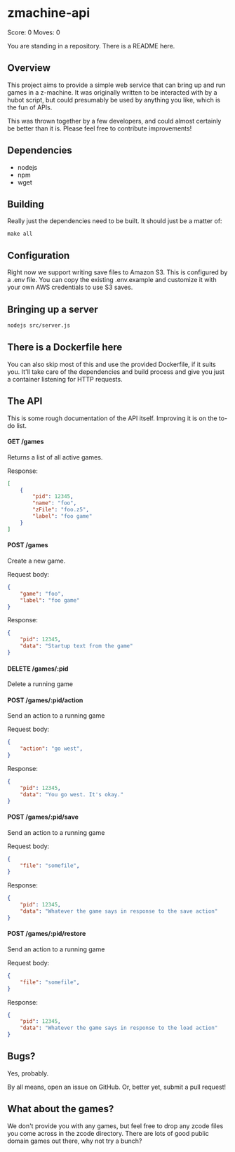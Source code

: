 zmachine-api
==================
Score: 0		Moves: 0

You are standing in a repository. There is a README here.


Overview
--------
This project aims to provide a simple web service that can bring up and run
games in a z-machine. It was originally written to be interacted with by a hubot
script, but could presumably be used by anything you like, which is the fun of
APIs.

This was thrown together by a few developers, and could almost certainly be
better than it is. Please feel free to contribute improvements!

Dependencies
------------
- nodejs
- npm
- wget

Building
--------
Really just the dependencies need to be built. It should just be a matter of:
```
make all
```

Configuration
-------------
Right now we support writing save files to Amazon S3. This is configured by a
.env file. You can copy the existing .env.example and customize it with your own
AWS credentials to use S3 saves.

Bringing up a server
--------------------
```bash
nodejs src/server.js
```

There is a Dockerfile here
--------------------------
You can also skip most of this and use the provided Dockerfile, if it suits you.
It'll take care of the dependencies and build process and give you just a
container listening for HTTP requests.

The API
-------
This is some rough documentation of the API itself. Improving it is on the to-do list.

#### GET /games
Returns a list of all active games.

Response:
```json
[
    {
        "pid": 12345,
        "name": "foo",
        "zFile": "foo.z5",
        "label": "foo game"
    }
]
```

#### POST /games
Create a new game.

Request body:
```json
{
    "game": "foo",
    "label": "foo game"
}
```

Response:
```json
{
    "pid": 12345,
    "data": "Startup text from the game"
}
```

#### DELETE /games/:pid
Delete a running game

#### POST /games/:pid/action
Send an action to a running game

Request body:
```json
{
    "action": "go west",
}
```

Response:
```json
{
    "pid": 12345,
    "data": "You go west. It's okay."
}
```

#### POST /games/:pid/save
Send an action to a running game

Request body:
```json
{
    "file": "somefile",
}
```

Response:
```json
{
    "pid": 12345,
    "data": "Whatever the game says in response to the save action"
}
```

#### POST /games/:pid/restore
Send an action to a running game

Request body:
```json
{
    "file": "somefile",
}
```

Response:
```json
{
    "pid": 12345,
    "data": "Whatever the game says in response to the load action"
}
```

Bugs?
-----
Yes, probably.

By all means, open an issue on GitHub. Or, better yet, submit a pull request!

What about the games?
---------------------
We don't provide you with any games, but feel free to drop any zcode files you
come across in the zcode directory. There are lots of good public domain games
out there, why not try a bunch?
